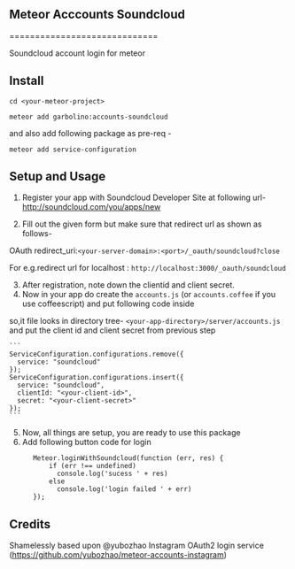 ## Meteor Acccounts Soundcloud
=============================

Soundcloud account login for meteor

## Install

`cd <your-meteor-project>`

`meteor add garbolino:accounts-soundcloud`

and also add following package as pre-req -

`meteor add service-configuration`

## Setup and Usage
1. Register your app with Soundcloud Developer Site at following url- http://soundcloud.com/you/apps/new

2. Fill out the given form but make sure that redirect url as shown as follows-

  OAuth redirect_uri:`<your-server-domain>:<port>/_oauth/soundcloud?close`

  For e.g.redirect url for localhost : `http://localhost:3000/_oauth/soundcloud`

3. After registration, note down the clientid and client secret.
4. Now in your app do create the `accounts.js` (or `accounts.coffee` if you use coffeescript) and put following code inside

 so,it file looks in directory tree- `<your-app-directory>/server/accounts.js`  and put the client id and client secret from previous step

    ```
    ServiceConfiguration.configurations.remove({
      service: "soundcloud"
    });
    ServiceConfiguration.configurations.insert({
      service: "soundcloud",
      clientId: "<your-client-id>",
      secret: "<your-client-secret>"
    });
    ```
5. Now, all things are setup, you are ready to use this package
6. Add following button code for login
```
      Meteor.loginWithSoundcloud(function (err, res) {
          if (err !== undefined)
            console.log('sucess ' + res)
          else
            console.log('login failed ' + err)
      });
```

## Credits
  Shamelessly based upon @yubozhao Instagram OAuth2 login service (https://github.com/yubozhao/meteor-accounts-instagram)

